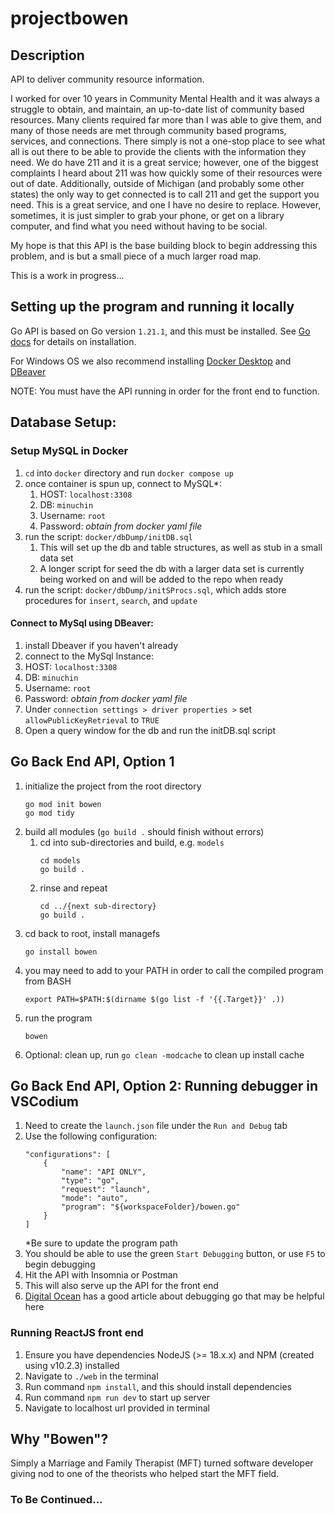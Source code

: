 # projectbowen

## Description

API to deliver community resource information.

I worked for over 10 years in Community Mental Health and it was always a struggle to obtain, and maintain, an up-to-date list of community based resources. Many clients required far more than I was able to give them, and many of those needs are met through community based programs, services, and connections. There simply is not a one-stop place to see what all is out there to be able to provide the clients with the information they need. We do have 211 and it is a great service; however, one of the biggest complaints I heard about 211 was how quickly some of their resources were out of date. Additionally, outside of Michigan (and probably some other states) the only way to get connected is to call 211 and get the support you need. This is a great service, and one I have no desire to replace. However, sometimes, it is just simpler to grab your phone, or get on a library computer, and find what you need without having to be social.

My hope is that this API is the base building block to begin addressing this problem, and is but a small piece of a much larger road map.

This is a work in progress...

## Setting up the program and running it locally

Go API is based on Go version `1.21.1`, and this must be installed. See [Go docs](https://go.dev/doc/install) for details on installation.

For Windows OS we also recommend installing [Docker Desktop](https://www.docker.com/products/docker-desktop/) and [DBeaver](https://dbeaver.io/download/)

NOTE: You must have the API running in order for the front end to function.

## Database Setup:

### Setup MySQL in Docker

1.  `cd` into `docker` directory and run `docker compose up`
2.  once container is spun up, connect to MySQL\*:
    1. HOST: `localhost:3308`
    2. DB: `minuchin`
    3. Username: `root`
    4. Password: _obtain from docker yaml file_
3.  run the script: `docker/dbDump/initDB.sql`
    1. This will set up the db and table structures, as well as stub in a small data set
    2. A longer script for seed the db with a larger data set is currently being worked on and will be added to the repo when ready
4.  run the script: `docker/dbDump/initSProcs.sql`, which adds store procedures for `insert`, `search`, and `update`

#### Connect to MySql using DBeaver:

1.  install Dbeaver if you haven't already
2.  connect to the MySql Instance:
3.  HOST: `localhost:3308`
4.  DB: `minuchin`
5.  Username: `root`
6.  Password: _obtain from docker yaml file_
7.  Under `connection settings > driver properties >` set `allowPublicKeyRetrieval` to `TRUE`
8.  Open a query window for the db and run the initDB.sql script

## Go Back End API, Option 1

1. initialize the project from the root directory
   ```
   go mod init bowen
   go mod tidy
   ```
2. build all modules (`go build .` should finish without errors)
   1. cd into sub-directories and build, e.g. `models`
      ```
      cd models
      go build .
      ```
   2. rinse and repeat
      ```
      cd ../{next sub-directory}
      go build .
      ```
3. cd back to root, install managefs
   ```
   go install bowen
   ```
4. you may need to add to your PATH in order to call the compiled program from BASH
   ```
   export PATH=$PATH:$(dirname $(go list -f '{{.Target}}' .))
   ```
5. run the program
   ```
   bowen
   ```
6. Optional: clean up, run `go clean -modcache` to clean up install cache

## Go Back End API, Option 2: Running debugger in VSCodium

1. Need to create the `launch.json` file under the `Run and Debug` tab
2. Use the following configuration:
   ```
   "configurations": [
       {
           "name": "API ONLY",
           "type": "go",
           "request": "launch",
           "mode": "auto",
           "program": "${workspaceFolder}/bowen.go"
       }
   ]
   ```
   \*Be sure to update the program path
3. You should be able to use the green `Start Debugging` button, or use `F5` to begin debugging
4. Hit the API with Insomnia or Postman
5. This will also serve up the API for the front end
6. [Digital Ocean](https://www.digitalocean.com/community/tutorials/debugging-go-code-with-visual-studio-code) has a good article about debugging go that may be helpful here

### Running ReactJS front end

1. Ensure you have dependencies NodeJS (>= 18.x.x) and NPM (created using v10.2.3) installed
2. Navigate to `./web` in the terminal
3. Run command `npm install`, and this should install dependencies
4. Run command `npm run dev` to start up server
5. Navigate to localhost url provided in terminal

## Why "Bowen"?

Simply a Marriage and Family Therapist (MFT) turned software developer giving nod to one of the theorists who helped start the MFT field.

### To Be Continued...
